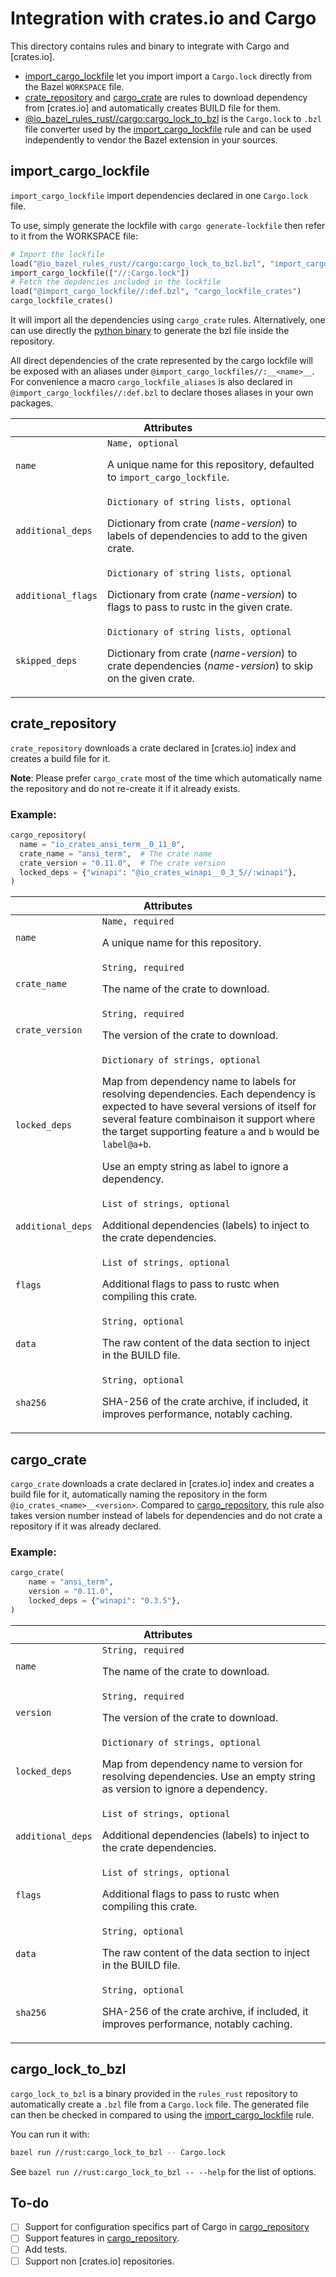 # Integration with crates.io and Cargo

This directory contains rules and binary to integrate with Cargo and [crates.io].

- [import_cargo_lockfile](#import_cargo_lockfile) let you import import a
  `Cargo.lock` directly from the Bazel `WORKSPACE` file.
- [crate_repository](#crate_repository) and [cargo_crate](#cargo_crate) are
  rules to download dependency from [crates.io] and automatically creates BUILD
  file for them.
- [@io_bazel_rules_rust//cargo:cargo_lock_to_bzl](#cargo_lock_to_bzl) is the
  `Cargo.lock` to `.bzl` file converter used by the
  [import_cargo_lockfile](#import_cargo_lockfile) rule and can be used
  independently to vendor the Bazel extension in your sources.

## import_cargo_lockfile

`import_cargo_lockfile` import dependencies declared in one `Cargo.lock` file.

To use, simply generate the lockfile with `cargo generate-lockfile` then refer
to it from the WORKSPACE file:

```python
# Import the lockfile
load("@io_bazel_rules_rust//cargo:cargo_lock_to_bzl.bzl", "import_cargo_lockfile")
import_cargo_lockfile(["//:Cargo.lock"])
# Fetch the depdencies included in the lockfile
load("@import_cargo_lockfile//:def.bzl", "cargo_lockfile_crates")
cargo_lockfile_crates()
```

It will import all the dependencies using `cargo_crate` rules. Alternatively, one
can use directly the [python binary](#cargo_lock_to_bzl) to generate the bzl file
inside the repository.

All direct dependencies of the crate represented by the cargo lockfile will be
exposed with an aliases under `@import_cargo_lockfiles//:__<name>__`. For convenience
a macro `cargo_lockfile_aliases` is also declared in
`@import_cargo_lockfiles//:def.bzl` to declare thoses aliases in your own packages.

<table class="table table-condensed table-bordered table-params">
  <colgroup>
    <col class="col-param" />
    <col class="param-description" />
  </colgroup>
  <thead>
    <tr>
      <th colspan="2">Attributes</th>
    </tr>
  </thead>
  <tbody>
    <tr>
      <td><code>name</code></td>
      <td>
        <code>Name, optional</code>
        <p>A unique name for this repository, defaulted to <code>import_cargo_lockfile</code>.</p>
      </td>
    </tr>
    <tr>
      <td><code>additional_deps</code></td>
      <td>
        <code>Dictionary of string lists, optional</code>
        <p>Dictionary from crate (<i>name</i>-<i>version</i>) to labels of
        dependencies to add to the given crate.</p>
      </td>
    </tr>
    <tr>
      <td><code>additional_flags</code></td>
      <td>
        <code>Dictionary of string lists, optional</code>
        <p>Dictionary from crate (<i>name</i>-<i>version</i>) to flags to pass to
        rustc in the given crate.</p>
      </td>
    </tr>
    <tr>
      <td><code>skipped_deps</code></td>
      <td>
        <code>Dictionary of string lists, optional</code>
        <p>Dictionary from crate (<i>name</i>-<i>version</i>) to crate dependencies
        (<i>name</i>-<i>version</i>) to skip on the given crate.</p>
      </td>
    </tr>
  </tbody>
</table>
   
## crate_repository

`crate_repository` downloads a crate declared in [crates.io] index and creates
a build file for it.

__Note__: Please prefer `cargo_crate` most of the time which automatically name
the repository and do not re-create it if it already exists.

### Example:

```python
cargo_repository(
  name = "io_crates_ansi_term__0_11_0",
  crate_name = "ansi_term",  # The crate name
  crate_version = "0.11.0",  # The crate version
  locked_deps = {"winapi": "@io_crates_winapi__0_3_5//:winapi"},
)
```

<table class="table table-condensed table-bordered table-params">
  <colgroup>
    <col class="col-param" />
    <col class="param-description" />
  </colgroup>
  <thead>
    <tr>
      <th colspan="2">Attributes</th>
    </tr>
  </thead>
  <tbody>
    <tr>
      <td><code>name</code></td>
      <td>
        <code>Name, required</code>
        <p>A unique name for this repository.</p>
      </td>
    </tr>
    <tr>
      <td><code>crate_name</code></td>
      <td>
        <code>String, required</code>
        <p>The name of the crate to download.</p>
      </td>
    </tr>
    <tr>
      <td><code>crate_version</code></td>
      <td>
        <code>String, required</code>
        <p>The version of the crate to download.</p>
      </td>
    </tr>
    <tr>
      <td><code>locked_deps</code></td>
      <td>
        <code>Dictionary of strings, optional</code>
        <p>Map from dependency name to labels for resolving dependencies. Each
           dependency is expected to have several versions of itself for several
           feature combinaison it support where the target supporting feature
           <code>a</code> and <code>b</code> would be <code>label@a+b</code>.
        </p>
        <p>Use an empty string as label to ignore a dependency.</p>
      </td>
    </tr>
    <tr>
      <td><code>additional_deps</code></td>
      <td>
        <code>List of strings, optional</code>
        <p>Additional dependencies (labels) to inject to the crate dependencies.</p>
      </td>
    </tr>
    <tr>
      <td><code>flags</code></td>
      <td>
        <code>List of strings, optional</code>
        <p>Additional flags to pass to rustc when compiling this crate.</p>
      </td>
    </tr>
    <tr>
      <td><code>data</code></td>
      <td>
        <code>String, optional</code>
        <p>The raw content of the data section to inject in the BUILD file.</p>
      </td>
    </tr>
    <tr>
      <td><code>sha256</code></td>
      <td>
        <code>String, optional</code>
        <p>SHA-256 of the crate archive, if included, it improves performance, notably caching.</p>
      </td>
    </tr>
  </tbody>
</table>

## cargo_crate

`cargo_crate` downloads a crate declared in [crates.io] index and creates a build
file for it, automatically naming the repository in the form
`@io_crates_<name>__<version>`. Compared to [cargo_repository](#cargo_repository), this
rule also takes version number instead of labels for dependencies and do not crate a
repository if it was already declared.

### Example:

```python
cargo_crate(
    name = "ansi_term",
    version = "0.11.0",
    locked_deps = {"winapi": "0.3.5"},
)
```

<table class="table table-condensed table-bordered table-params">
  <colgroup>
    <col class="col-param" />
    <col class="param-description" />
  </colgroup>
  <thead>
    <tr>
      <th colspan="2">Attributes</th>
    </tr>
  </thead>
  <tbody>
    <tr>
      <td><code>name</code></td>
      <td>
        <code>String, required</code>
        <p>The name of the crate to download.</p>
      </td>
    </tr>
    <tr>
      <td><code>version</code></td>
      <td>
        <code>String, required</code>
        <p>The version of the crate to download.</p>
      </td>
    </tr>
    <tr>
      <td><code>locked_deps</code></td>
      <td>
        <code>Dictionary of strings, optional</code>
        <p>Map from dependency name to version for resolving dependencies.
           Use an empty string as version to ignore a dependency.</p>
      </td>
    </tr>
    <tr>
      <td><code>additional_deps</code></td>
      <td>
        <code>List of strings, optional</code>
        <p>Additional dependencies (labels) to inject to the crate dependencies.</p>
      </td>
    </tr>
    <tr>
      <td><code>flags</code></td>
      <td>
        <code>List of strings, optional</code>
        <p>Additional flags to pass to rustc when compiling this crate.</p>
      </td>
    </tr>
    <tr>
      <td><code>data</code></td>
      <td>
        <code>String, optional</code>
        <p>The raw content of the data section to inject in the BUILD file.</p>
      </td>
    </tr>
    <tr>
      <td><code>sha256</code></td>
      <td>
        <code>String, optional</code>
        <p>SHA-256 of the crate archive, if included, it improves performance, notably caching.</p>
      </td>
    </tr>
  </tbody>
</table>

## cargo_lock_to_bzl

`cargo_lock_to_bzl` is a binary provided in the `rules_rust` repository to automatically
create a `.bzl` file from a `Cargo.lock` file. The generated file can then be checked in
compared to using the [import_cargo_lockfile](#import_cargo_lockfile) rule.

You can run it with:

```bash
bazel run //rust:cargo_lock_to_bzl -- Cargo.lock
```

See `bazel run //rust:cargo_lock_to_bzl -- --help` for the list of options.

## To-do

  - [ ] Support for configuration specifics part of Cargo in [cargo_repository](#cargo_repository)
  - [ ] Support features in [cargo_repository](#cargo_repository).
  - [ ] Add tests.
  - [ ] Support non [crates.io] repositories. 
